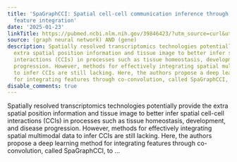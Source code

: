 ```yaml
---
title: 'SpaGraphCCI: Spatial cell-cell communication inference through GAT-based co-convolutional
  feature integration'
date: '2025-01-23'
linkTitle: https://pubmed.ncbi.nlm.nih.gov/39846423/?utm_source=curl&utm_medium=rss&utm_campaign=pubmed-2&utm_content=1x5bM_TNL8gjogAcnslpo2s2PbDe-61JVM2h9yowOYSiZ7Dkrt&fc=20220919211934&ff=20250123170659&v=2.18.0.post9+e462414
source: (graph neural network) AND (gene)
description: Spatially resolved transcriptomics technologies potentially provide the
  extra spatial position information and tissue image to better infer spatial cell-cell
  interactions (CCIs) in processes such as tissue homeostasis, development, and disease
  progression. However, methods for effectively integrating spatial multimodal data
  to infer CCIs are still lacking. Here, the authors propose a deep learning method
  for integrating features through co-convolution, called SpaGraphCCI, to ...
disable_comments: true
---
```

Spatially resolved transcriptomics technologies potentially provide the extra spatial position information and tissue image to better infer spatial cell-cell interactions (CCIs) in processes such as tissue homeostasis, development, and disease progression. However, methods for effectively integrating spatial multimodal data to infer CCIs are still lacking. Here, the authors propose a deep learning method for integrating features through co-convolution, called SpaGraphCCI, to ...